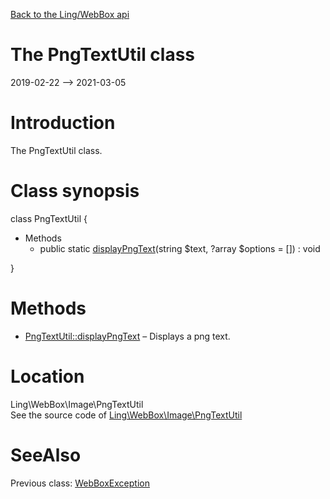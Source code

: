 [Back to the Ling/WebBox api](https://github.com/lingtalfi/WebBox/blob/master/doc/api/Ling/WebBox.md)



The PngTextUtil class
================
2019-02-22 --> 2021-03-05






Introduction
============

The PngTextUtil class.



Class synopsis
==============


class <span class="pl-k">PngTextUtil</span>  {

- Methods
    - public static [displayPngText](https://github.com/lingtalfi/WebBox/blob/master/doc/api/Ling/WebBox/Image/PngTextUtil/displayPngText.md)(string $text, ?array $options = []) : void

}






Methods
==============

- [PngTextUtil::displayPngText](https://github.com/lingtalfi/WebBox/blob/master/doc/api/Ling/WebBox/Image/PngTextUtil/displayPngText.md) &ndash; Displays a png text.





Location
=============
Ling\WebBox\Image\PngTextUtil<br>
See the source code of [Ling\WebBox\Image\PngTextUtil](https://github.com/lingtalfi/WebBox/blob/master/Image/PngTextUtil.php)



SeeAlso
==============
Previous class: [WebBoxException](https://github.com/lingtalfi/WebBox/blob/master/doc/api/Ling/WebBox/Exception/WebBoxException.md)<br>
